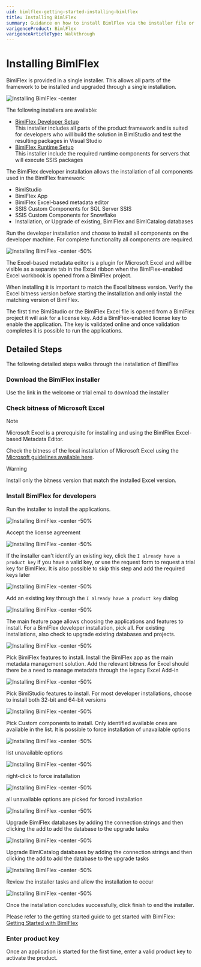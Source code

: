 ```yaml
---
uid: bimlflex-getting-started-installing-bimlflex
title: Installing BimlFlex
summary: Guidance on how to install BimlFlex via the installer file or command line
varigenceProduct: BimlFlex
varigenceArticleType: Walkthrough
---
```

# Installing BimlFlex

<!-- TODO: Delete as covered in setup documentation instead -->

BimlFlex is provided in a single installer. This allows all parts of the framework to be installed and upgraded through a single installation.

![Installing BimlFlex -center](https://www.youtube.com/watch?v=T0PvDwfYqWo?rel=0&autoplay=0 "Installing BimlFlex")

The following installers are available:

* [BimlFlex Developer Setup](https://varigence.com/downloads/bimlflexdevsetup.exe)  
This installer includes all parts of the product framework and is suited for developers who will build the solution in BimlStudio and test the resulting packages in Visual Studio
* [BimlFlex Runtime Setup](https://varigence.com/downloads/bimlflexruntimesetup.exe)  
This installer include the required runtime components for servers that will execute SSIS packages

The BimlFlex developer installation allows the installation of all components used in the BimlFlex framework:

* BimlStudio
* BimlFlex App
* BimlFlex Excel-based metadata editor
* SSIS Custom Components for SQL Server SSIS
* SSIS Custom Components for Snowflake
* Installation, or Upgrade of existing, BimlFlex and BimlCatalog databases

Run the developer installation and choose to install all components on the developer machine. For complete functionality all components are required.

![Installing BimlFlex -center -50%](images/bimlflex-ss-v5-bimlflex-2019-installer-s4.png)

The Excel-based metadata editor is a plugin for Microsoft Excel and will be visible as a separate tab in the Excel ribbon when the BimlFlex-enabled Excel workbook is opened from a BimlFlex project.

When installing it is important to match the Excel bitness version. Verify the Excel bitness version before starting the installation and only install the matching version of BimlFlex.

The first time BimlStudio or the BimlFlex Excel file is opened from a BimlFlex project it will ask for a license key. Add a BimlFlex-enabled license key to enable the application. The key is validated online and once validation completes it is possible to run the applications.

## Detailed Steps

The following detailed steps walks through the installation of BimlFlex

### Download the BimlFlex installer

Use the link in the welcome or trial email to download the installer

### Check bitness of Microsoft Excel

> [!NOTE]
> Microsoft Excel is a prerequisite for installing and using the BimlFlex Excel-based Metadata Editor.

Check the bitness of the local installation of Microsoft Excel using the [Microsoft guidelines available here](https://support.office.com/en-us/article/About-Office-What-version-of-Office-am-I-using-932788B8-A3CE-44BF-BB09-E334518B8B19).

> [!WARNING]
> Install only the bitness version that match the installed Excel version.

### Install BimlFlex for developers

Run the installer to install the applications.

![Installing BimlFlex -center -50%](images/bimlflex-ss-v5-bimlflex-2019-installer-s1.png)

Accept the license agreement

![Installing BimlFlex -center -50%](images/bimlflex-ss-v5-bimlflex-2019-installer-s2.png)

If the installer can't identify an existing key, click the `I already have a product key` if you have a valid key, or use the request form to request a trial key for BimlFlex. It is also possible to skip this step and add the required keys later

![Installing BimlFlex -center -50%](images/bimlflex-ss-v5-bimlflex-2019-installer-s3.png)

Add an existing key through the `I already have a product key` dialog

![Installing BimlFlex -center -50%](images/bimlflex-ss-v5-bimlflex-2019-installer-s4.png)

The main feature page allows choosing the applications and features to install. For a BimlFlex developer installation, pick all. For existing installations, also check to upgrade existing databases and projects.

![Installing BimlFlex -center -50%](images/bimlflex-ss-v5-bimlflex-2019-installer-s5.png)

Pick BimlFlex features to install. Install the BimlFlex app as the main metadata management solution. Add the relevant bitness for Excel should there be a need to manage metadata through the legacy Excel Add-in

![Installing BimlFlex -center -50%](images/bimlflex-ss-v5-bimlflex-2019-installer-s6.png)

Pick BimlStudio features to install. For most developer installations, choose to install both 32-bit and 64-bit versions

![Installing BimlFlex -center -50%](images/bimlflex-ss-v5-bimlflex-2019-installer-s7.png)

Pick Custom components to install. Only identified available ones are available in the list. It is possible to force installation of unavailable options

![Installing BimlFlex -center -50%](images/bimlflex-ss-v5-bimlflex-2019-installer-s8.png)

list unavailable options

![Installing BimlFlex -center -50%](images/bimlflex-ss-v5-bimlflex-2019-installer-s9.png)

right-click to force installation

![Installing BimlFlex -center -50%](images/bimlflex-ss-v5-bimlflex-2019-installer-s10.png)

all unavailable options are picked for forced installation

![Installing BimlFlex -center -50%](images/bimlflex-ss-v5-bimlflex-2019-installer-s12.png)

Upgrade BimlFlex databases by adding the connection strings and then clicking the add to add the database to the upgrade tasks

![Installing BimlFlex -center -50%](images/bimlflex-ss-v5-bimlflex-2019-installer-s13.png)

Upgrade BimlCatalog databases by adding the connection strings and then clicking the add to add the database to the upgrade tasks

![Installing BimlFlex -center -50%](images/bimlflex-ss-v5-bimlflex-2019-installer-s14.png)

Review the installer tasks and allow the installation to occur

![Installing BimlFlex -center -50%](images/bimlflex-ss-v5-bimlflex-2019-installer-s15.png)

Once the installation concludes successfully, click finish to end the installer.

Please refer to the getting started guide to get started with BimlFlex: [Getting Started with BimlFlex](xref:bimlflex-getting-started)

### Enter product key

Once an application is started for the first time, enter a valid product key to activate the product.
